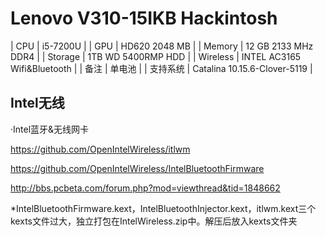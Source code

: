 # Lenovo V310-15IKB Hackintosh

| CPU      | i5-7200U                     |
| GPU      | HD620 2048 MB                |
| Memory   | 12 GB 2133 MHz DDR4          |
| Storage  | 1TB WD 5400RMP HDD           |
| Wireless | INTEL AC3165 Wifi&Bluetooth  |
| 备注     | 单电池      |
| 支持系统 | Catalina 10.15.6-Clover-5119 |




## Intel无线

·Intel蓝牙&无线网卡

https://github.com/OpenIntelWireless/itlwm

https://github.com/OpenIntelWireless/IntelBluetoothFirmware

http://bbs.pcbeta.com/forum.php?mod=viewthread&tid=1848662

*IntelBluetoothFirmware.kext，IntelBluetoothInjector.kext，itlwm.kext三个kexts文件过大，独立打包在IntelWireless.zip中。解压后放入kexts文件夹

##  
